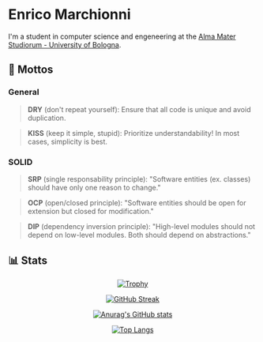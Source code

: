# Enrico Marchionni

I'm a student in computer science and engeneering at the [Alma Mater Studiorum - University of Bologna](https://www.unibo.it/en).

## 📖 Mottos

### General

> **DRY** (don't repeat yourself):
> Ensure that all code is unique and avoid duplication.

> **KISS** (keep it simple, stupid):
> Prioritize understandability! In most cases, simplicity is best.

### SOLID

> **SRP** (single responsability principle):
> "Software entities (ex. classes) should have only one reason to change."

> **OCP** (open/closed principle):
> "Software entities should be open for extension but closed for modification."

> **DIP** (dependency inversion principle):
> "High-level modules should not depend on low-level modules. Both should depend on abstractions."

## 📊 Stats

<div align="center">

[![Trophy](https://github-profile-trophy.vercel.app/?username=EnryMarch10&theme=dracula&row=1)](https://github.com/ryo-ma/github-profile-trophy)

[![GitHub Streak](https://github-readme-streak-stats.herokuapp.com/?user=EnryMarch10&theme=dracula&date_format=[Y.]n.j)](https://git.io/streak-stats)

[![Anurag's GitHub stats](https://github-readme-stats.vercel.app/api?username=EnryMarch10&show_icons=true&theme=dracula)](https://github.com/anuraghazra/github-readme-stats)

[![Top Langs](https://github-readme-stats.vercel.app/api/top-langs/?username=EnryMarch10&layout=compact&theme=dracula)](https://github.com/anuraghazra/github-readme-stats)

</div>
